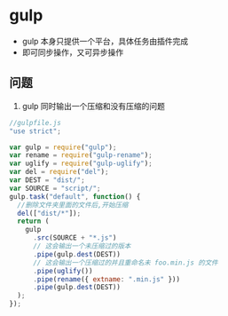 # gulp

- gulp 本身只提供一个平台，具体任务由插件完成
- 即可同步操作，又可异步操作

## 问题

1.  gulp 同时输出一个压缩和没有压缩的问题

```js
//gulpfile.js
"use strict";

var gulp = require("gulp");
var rename = require("gulp-rename");
var uglify = require("gulp-uglify");
var del = require("del");
var DEST = "dist/";
var SOURCE = "script/";
gulp.task("default", function() {
  //删除文件夹里面的文件后,开始压缩
  del(["dist/*"]);
  return (
    gulp
      .src(SOURCE + "*.js")
      // 这会输出一个未压缩过的版本
      .pipe(gulp.dest(DEST))
      // 这会输出一个压缩过的并且重命名未 foo.min.js 的文件
      .pipe(uglify())
      .pipe(rename({ extname: ".min.js" }))
      .pipe(gulp.dest(DEST))
  );
});
```
